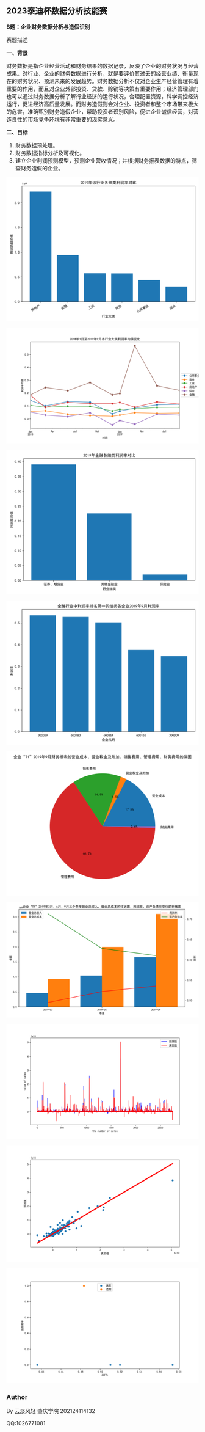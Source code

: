 ## 2023泰迪杯数据分析技能赛

**B题：企业财务数据分析与造假识别**

赛题描述

**一、背景**

财务数据是指企业经营活动和财务结果的数据记录，反映了企业的财务状况与经营成果。对行业、企业的财务数据进行分析，就是要评价其过去的经营业绩、衡量现在的财务状况、预测未来的发展趋势。财务数据分析不仅对企业生产经营管理有着重要的作用，而且对企业外部投资、贷款、赊销等决策有重要作用；经济管理部门也可以通过财务数据分析了解行业经济的运行状况，合理配置资源，科学调控经济运行，促进经济高质量发展。而财务造假则会对企业、投资者和整个市场带来极大的危害，准确甄别财务造假企业，帮助投资者识别风险，促进企业诚信经营，对营造良性的市场竞争环境有非常重要的现实意义。

**二、目标**

1. 财务数据预处理。
2. 财务数据指标分析及可视化。
3. 建立企业利润预测模型，预测企业营收情况；并根据财务报表数据的特点，筛查财务造假的企业。

![image-20240417232229195](program/plot_2.1.1.png)

![image-20240417232234874](program/plot_2.1.2.png)

![image-20240417232240856](program/plot_2.2.1.png)

![image-20240417232245893](program/plot_2.2.2.png)

![image-20240417232251288](program/plot_2.2.3.png)

![image-20240417232305375](program/plot_2.2.4.png)

![image-20240417232343983](program/plot_3.1.png)

![image-20240417232354737](program/plot_3.2.png)

![image-20240417232415295](program/plot_3.3_ZCFZL.png)

### Author

By 云淡风轻 肇庆学院 202124114132

QQ:1026771081
